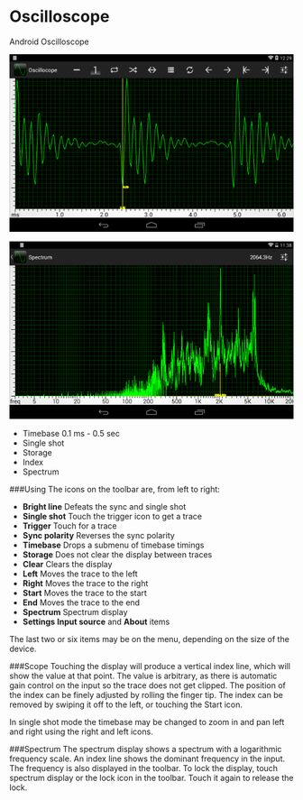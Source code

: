Oscilloscope
============

Android Oscilloscope

![](https://github.com/billthefarmer/billthefarmer.github.io/raw/master/images/Scope.png)

![](https://github.com/billthefarmer/billthefarmer.github.io/raw/master/images/Spectrum.png)

 *  Timebase 0.1 ms - 0.5 sec
 *  Single shot
 *  Storage
 *  Index
 *  Spectrum

###Using
 The icons on the toolbar are, from left to right:
 
 *  **Bright line** Defeats the sync and single shot
 *  **Single shot** Touch the trigger icon to get a trace
 *  **Trigger** Touch for a trace
 *  **Sync polarity** Reverses the sync polarity
 *  **Timebase** Drops a submenu of timebase timings
 *  **Storage** Does not clear the display between traces
 *  **Clear** Clears the display
 *  **Left** Moves the trace to the left
 *  **Right** Moves the trace to the right
 *  **Start** Moves the trace to the start
 *  **End** Moves the trace to the end
 *  **Spectrum** Spectrum display
 *  **Settings** **Input source** and **About** items

The last two or six items may be on the menu, depending on the size
of the device.

###Scope
Touching the display will produce a vertical index line, which will show the value at that point. The value is arbitrary, as there is automatic gain control on the input so the trace does not get clipped. The position of the index can be finely adjusted by rolling the finger tip. The index can be removed by swiping it off to the left, or touching the Start icon.

In single shot mode the timebase may be changed to zoom in and pan left and right using the right and left icons.

###Spectrum
The spectrum display shows a spectrum with a logarithmic frequency scale. An index line shows the dominant frequency in the input. The frequency is also displayed in the toolbar. To lock the display, touch spectrum display or the lock icon in the toolbar. Touch it again to release the lock.
